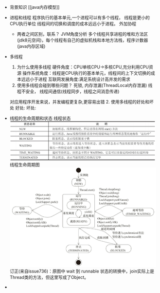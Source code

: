 - 背景知识
  [[java内存模型]]
- 进程和线程
  程序执行的基本单元,一个进程可以有多个线程，
  线程是更小的CPU执行单位
  线程间的切换和调度的成本远远小于进程。
  外加协程
	- 两者之间区别，联系？
	  JVM角度分析
	  多个线程共享进程的堆和方法区(jdk8元空间)，每个线程有自己的虚拟机栈和本地方法栈，程序计数器(java内存区域)
- 多线程
  1. 为什么使用多线程
  硬件角度：CPU单核CPU->多核CPU,充分利用CPU资源
  操作系统角度：线程是CPU执行的基本单元，线程间的上下文切换的成本远远小于进程
  互联网发展角度:满足系统设计高并发的需求
  2. 使用多线程会碰到哪些问题？
  死锁,
  内存泄漏(ThreadLocal内存泄漏)
  线程不安全，
  线程间通信(线程同步，线程之间消息传递)
  
  对应用程序开发来说，并发编程更复杂,更容易出错
  2. 使用多线程的好处和坏处
  好处:
  坏处:
- 线程的生命周期和状态
  线程状态
  ![image.png](../assets/image_1654136820182_0.png)
  线程生命周期图
  ![image.png](../assets/image_1654136846423_0.png)
  订正(来自issue736)：原图中 wait 到 runnable 状态的转换中，join实际上是Thread类的方法，但这里写成了Object。
-